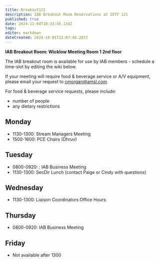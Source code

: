 ```yaml
---
title: Breakout121
description: IAB Breakout Room Reservations at IETF 121
published: true
date: 2024-11-04T10:33:45.134Z
tags: 
editor: markdown
dateCreated: 2024-10-01T22:07:40.287Z
---
```


**IAB Breakout Room: Wicklow Meeting Room 1 2nd floor**

The IAB breakout room is available for use by IAB members -  schedule a time-slot by editing the wiki below.  

If your meeting will require food & beverage service or A/V equipment, please email your request to cmorgan@amsl.com. 

For food & beverage service requests, please include:

* number of people
* any dietary restrictions


## Monday 

* 1130-1300: Stream Managers Meeting
* 1500-1600: PCE Chairs  (Dhruv)

## Tuesday 

* 0800-0920: : IAB Business Meeting
* 1130-1300: SecDir Lunch (contact Paige or Cindy with questions)

## Wednesday 
* 1130-1300: Liaison Coordinators Office Hours

## Thursday 

* 0800-0920: IAB Business Meeting


## Friday 

* Not available after 1300
